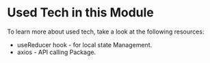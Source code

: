 # Used Tech in this Module

To learn more about used tech, take a look at the following resources:

- useReducer hook - for local state Management.
- axios - API calling Package.
